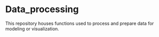 # Data_processing
This repository houses functions used to process and prepare data for modeling or visualization.
